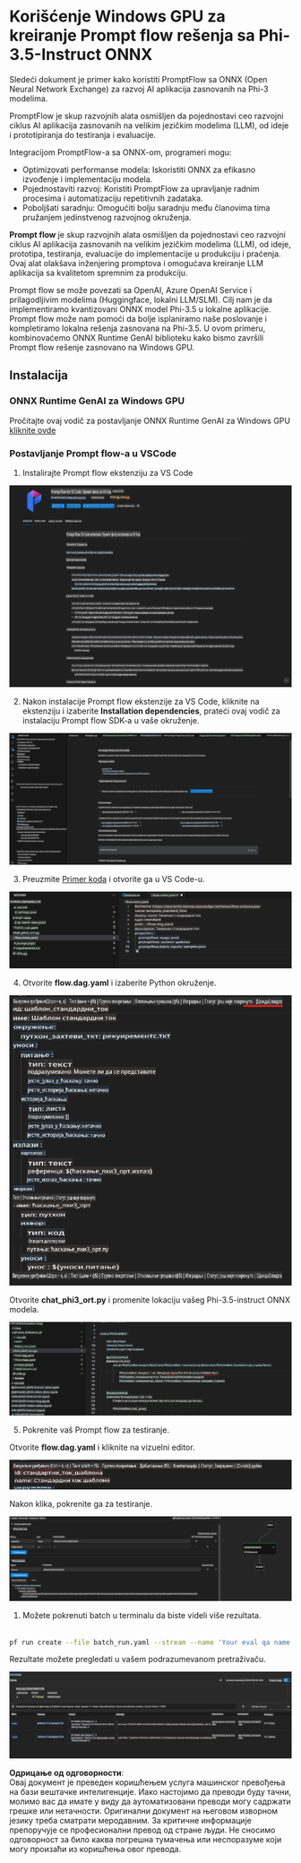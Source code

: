 # Korišćenje Windows GPU za kreiranje Prompt flow rešenja sa Phi-3.5-Instruct ONNX 

Sledeći dokument je primer kako koristiti PromptFlow sa ONNX (Open Neural Network Exchange) za razvoj AI aplikacija zasnovanih na Phi-3 modelima.

PromptFlow je skup razvojnih alata osmišljen da pojednostavi ceo razvojni ciklus AI aplikacija zasnovanih na velikim jezičkim modelima (LLM), od ideje i prototipiranja do testiranja i evaluacije.

Integracijom PromptFlow-a sa ONNX-om, programeri mogu:

- Optimizovati performanse modela: Iskoristiti ONNX za efikasno izvođenje i implementaciju modela.
- Pojednostaviti razvoj: Koristiti PromptFlow za upravljanje radnim procesima i automatizaciju repetitivnih zadataka.
- Poboljšati saradnju: Omogućiti bolju saradnju među članovima tima pružanjem jedinstvenog razvojnog okruženja.

**Prompt flow** je skup razvojnih alata osmišljen da pojednostavi ceo razvojni ciklus AI aplikacija zasnovanih na velikim jezičkim modelima (LLM), od ideje, prototipa, testiranja, evaluacije do implementacije u produkciju i praćenja. Ovaj alat olakšava inženjering promptova i omogućava kreiranje LLM aplikacija sa kvalitetom spremnim za produkciju.

Prompt flow se može povezati sa OpenAI, Azure OpenAI Service i prilagodljivim modelima (Huggingface, lokalni LLM/SLM). Cilj nam je da implementiramo kvantizovani ONNX model Phi-3.5 u lokalne aplikacije. Prompt flow može nam pomoći da bolje isplaniramo naše poslovanje i kompletiramo lokalna rešenja zasnovana na Phi-3.5. U ovom primeru, kombinovaćemo ONNX Runtime GenAI biblioteku kako bismo završili Prompt flow rešenje zasnovano na Windows GPU.

## **Instalacija**

### **ONNX Runtime GenAI za Windows GPU**

Pročitajte ovaj vodič za postavljanje ONNX Runtime GenAI za Windows GPU [kliknite ovde](./ORTWindowGPUGuideline.md)

### **Postavljanje Prompt flow-a u VSCode**

1. Instalirajte Prompt flow ekstenziju za VS Code

![pfvscode](../../../../../../translated_images/pfvscode.79f42ae5dd93ed35c19d6d978ae75831fef40e0b8440ee48b893b5a0597d2260.sr.png)

2. Nakon instalacije Prompt flow ekstenzije za VS Code, kliknite na ekstenziju i izaberite **Installation dependencies**, prateći ovaj vodič za instalaciju Prompt flow SDK-a u vaše okruženje.

![pfsetup](../../../../../../translated_images/pfsetup.0c82d99c7760aac29833b37faf4329e67e22279b1c5f37a73724dfa9ebaa32ee.sr.png)

3. Preuzmite [Primer koda](../../../../../../code/09.UpdateSamples/Aug/pf/onnx_inference_pf) i otvorite ga u VS Code-u.

![pfsample](../../../../../../translated_images/pfsample.7bf40b133a558d86356dd6bc0e480bad2659d9c5364823dae9b3e6784e6f2d25.sr.png)

4. Otvorite **flow.dag.yaml** i izaberite Python okruženje.

![pfdag](../../../../../../translated_images/pfdag.c5eb356fa3a96178cd594de9a5da921c4bbe646a9946f32aa20d344ccbeb51a0.sr.png)

   Otvorite **chat_phi3_ort.py** i promenite lokaciju vašeg Phi-3.5-instruct ONNX modela.

![pfphi](../../../../../../translated_images/pfphi.fff4b0afea47c92c8481174dbf3092823906fca5b717fc642f78947c3e5bbb39.sr.png)

5. Pokrenite vaš Prompt flow za testiranje.

Otvorite **flow.dag.yaml** i kliknite na vizuelni editor.

![pfv](../../../../../../translated_images/pfv.7af6ecd65784a98558b344ba69b5ba6233876823fb435f163e916a632394fc1e.sr.png)

Nakon klika, pokrenite ga za testiranje.

![pfflow](../../../../../../translated_images/pfflow.9697e0fda67794bb0cf4b78d52e6f5a42002eec935bc2519933064afbbdd34f0.sr.png)

1. Možete pokrenuti batch u terminalu da biste videli više rezultata.

```bash

pf run create --file batch_run.yaml --stream --name 'Your eval qa name'    

```

Rezultate možete pregledati u vašem podrazumevanom pretraživaču.

![pfresult](../../../../../../translated_images/pfresult.972eb57dd5bec646e1aa01148991ba8959897efea396e42cf9d7df259444878d.sr.png)

**Одрицање од одговорности**:  
Овај документ је преведен коришћењем услуга машинског превођења на бази вештачке интелигенције. Иако настојимо да преводи буду тачни, молимо вас да имате у виду да аутоматизовани преводи могу садржати грешке или нетачности. Оригинални документ на његовом изворном језику треба сматрати меродавним. За критичне информације препоручује се професионални превод од стране људи. Не сносимо одговорност за било каква погрешна тумачења или неспоразуме који могу произаћи из коришћења овог превода.